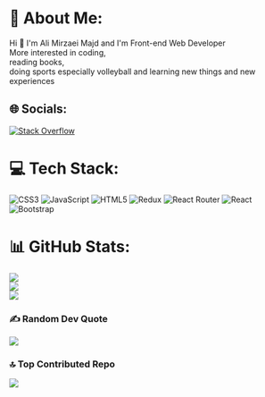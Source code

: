 # 💫 About Me:
Hi 👋 I'm Ali Mirzaei Majd and I'm Front-end Web Developer<br>More interested in coding,<br>reading books,<br>doing sports especially volleyball and learning new things and new experiences


## 🌐 Socials:
[![Stack Overflow](https://img.shields.io/badge/-Stackoverflow-FE7A16?logo=stack-overflow&logoColor=white)](https://stackoverflow.com/users/19251471) 

# 💻 Tech Stack:
![CSS3](https://img.shields.io/badge/css3-%231572B6.svg?style=for-the-badge&logo=css3&logoColor=white) ![JavaScript](https://img.shields.io/badge/javascript-%23323330.svg?style=for-the-badge&logo=javascript&logoColor=%23F7DF1E) ![HTML5](https://img.shields.io/badge/html5-%23E34F26.svg?style=for-the-badge&logo=html5&logoColor=white) ![Redux](https://img.shields.io/badge/redux-%23593d88.svg?style=for-the-badge&logo=redux&logoColor=white) ![React Router](https://img.shields.io/badge/React_Router-CA4245?style=for-the-badge&logo=react-router&logoColor=white)  ![React](https://img.shields.io/badge/react-%2320232a.svg?style=for-the-badge&logo=react&logoColor=%2361DAFB) ![Bootstrap](https://img.shields.io/badge/bootstrap-%23563D7C.svg?style=for-the-badge&logo=bootstrap&logoColor=white)
# 📊 GitHub Stats:
![](https://github-readme-stats.vercel.app/api?username=alimirzaeimajd&theme=dark&hide_border=false&include_all_commits=true&count_private=false)<br/>
![](https://github-readme-streak-stats.herokuapp.com/?user=alimirzaeimajd&theme=dark&hide_border=false)<br/>
![](https://github-readme-stats.vercel.app/api/top-langs/?username=alimirzaeimajd&theme=dark&hide_border=false&include_all_commits=true&count_private=false&layout=compact)

### ✍️ Random Dev Quote
![](https://quotes-github-readme.vercel.app/api?type=horizontal&theme=radical)

### 🔝 Top Contributed Repo
![](https://github-contributor-stats.vercel.app/api?username=alimirzaeimajd&limit=5&theme=dark&combine_all_yearly_contributions=true)

<!-- Proudly created with GPRM ( https://gprm.itsvg.in ) -->
